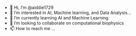 - 👋 Hi, I’m @aiddie1729
- 👀 I’m interested in AI, Machine learning, and Data Analysis...
- 🌱 I’m currently learning AI and Machine Learning
- 💞️ I’m looking to collaborate on computational biophysics
- 📫 How to reach me ...

<!---
aiddie1729/aiddie1729 is a ✨ special ✨ repository because its `README.md` (this file) appears on your GitHub profile.
You can click the Preview link to take a look at your changes.
--->
